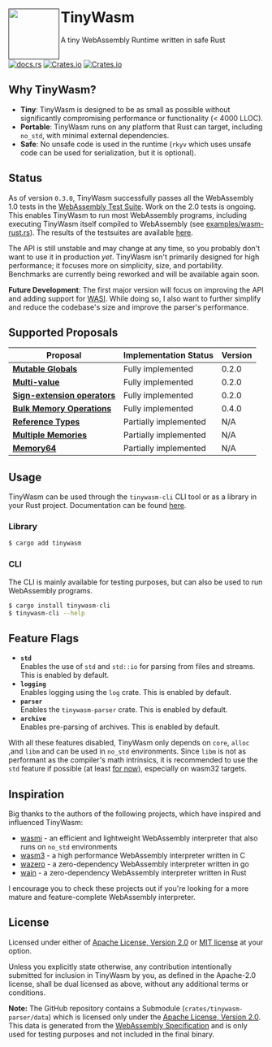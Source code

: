 <div>
    <div>
        <a href=""><img align="left" src="./tinywasm.png" width="100px"></a>
    </div>
    <h1>TinyWasm</h1>
    A tiny WebAssembly Runtime written in safe Rust
</div>

<br>

[![docs.rs](https://img.shields.io/docsrs/tinywasm?logo=rust)](https://docs.rs/tinywasm) [![Crates.io](https://img.shields.io/crates/v/tinywasm.svg?logo=rust)](https://crates.io/crates/tinywasm) [![Crates.io](https://img.shields.io/crates/l/tinywasm.svg)](./LICENSE-APACHE)

## Why TinyWasm?

- **Tiny**: TinyWasm is designed to be as small as possible without significantly compromising performance or functionality (< 4000 LLOC).
- **Portable**: TinyWasm runs on any platform that Rust can target, including `no_std`, with minimal external dependencies.
- **Safe**: No unsafe code is used in the runtime (`rkyv` which uses unsafe code can be used for serialization, but it is optional).

## Status

As of version `0.3.0`, TinyWasm successfully passes all the WebAssembly 1.0 tests in the [WebAssembly Test Suite](https://github.com/WebAssembly/testsuite). Work on the 2.0 tests is ongoing. This enables TinyWasm to run most WebAssembly programs, including executing TinyWasm itself compiled to WebAssembly (see [examples/wasm-rust.rs](./examples/wasm-rust.rs)). The results of the testsuites are available [here](https://github.com/explodingcamera/tinywasm/tree/main/crates/tinywasm/tests/generated).

The API is still unstable and may change at any time, so you probably don't want to use it in production _yet_. TinyWasm isn't primarily designed for high performance; it focuses more on simplicity, size, and portability. Benchmarks are currently being reworked and will be available again soon.

**Future Development**: The first major version will focus on improving the API and adding support for [WASI](https://wasi.dev/). While doing so, I also want to further simplify and reduce the codebase's size and improve the parser's performance.

## Supported Proposals

| Proposal                                                                                                                   | Implementation Status | Version |
| -------------------------------------------------------------------------------------------------------------------------- | --------------------- | ------- |
| [**Mutable Globals**](https://github.com/WebAssembly/mutable-global/blob/master/proposals/mutable-global/Overview.md)      | Fully implemented     | 0.2.0   |
| [**Multi-value**](https://github.com/WebAssembly/spec/blob/master/proposals/multi-value/Overview.md)                       | Fully implemented     | 0.2.0   |
| [**Sign-extension operators**](https://github.com/WebAssembly/spec/blob/master/proposals/sign-extension-ops/Overview.md)   | Fully implemented     | 0.2.0   |
| [**Bulk Memory Operations**](https://github.com/WebAssembly/spec/blob/master/proposals/bulk-memory-operations/Overview.md) | Fully implemented     | 0.4.0   |
| [**Reference Types**](https://github.com/WebAssembly/reference-types/blob/master/proposals/reference-types/Overview.md)    | Partially implemented | N/A     |
| [**Multiple Memories**](https://github.com/WebAssembly/multi-memory/blob/master/proposals/multi-memory/Overview.md)        | Partially implemented | N/A     |
| [**Memory64**](https://github.com/WebAssembly/memory64/blob/master/proposals/memory64/Overview.md)                         | Partially implemented | N/A     |

## Usage

TinyWasm can be used through the `tinywasm-cli` CLI tool or as a library in your Rust project. Documentation can be found [here](https://docs.rs/tinywasm).

### Library

```sh
$ cargo add tinywasm
```

### CLI

The CLI is mainly available for testing purposes, but can also be used to run WebAssembly programs.

```sh
$ cargo install tinywasm-cli
$ tinywasm-cli --help
```

## Feature Flags

- **`std`**\
  Enables the use of `std` and `std::io` for parsing from files and streams. This is enabled by default.
- **`logging`**\
  Enables logging using the `log` crate. This is enabled by default.
- **`parser`**\
  Enables the `tinywasm-parser` crate. This is enabled by default.
- **`archive`**\
  Enables pre-parsing of archives. This is enabled by default.

With all these features disabled, TinyWasm only depends on `core`, `alloc` ,and `libm` and can be used in `no_std` environments.
Since `libm` is not as performant as the compiler's math intrinsics, it is recommended to use the `std` feature if possible (at least [for now](https://github.com/rust-lang/rfcs/issues/2505)), especially on wasm32 targets.

## Inspiration

Big thanks to the authors of the following projects, which have inspired and influenced TinyWasm:

- [wasmi](https://github.com/wasmi-labs/wasmi) - an efficient and lightweight WebAssembly interpreter that also runs on `no_std` environments
- [wasm3](https://github.com/wasm3/wasm3) - a high performance WebAssembly interpreter written in C
- [wazero](https://wazero.io/) - a zero-dependency WebAssembly interpreter written in go
- [wain](https://github.com/rhysd/wain) - a zero-dependency WebAssembly interpreter written in Rust

I encourage you to check these projects out if you're looking for a more mature and feature-complete WebAssembly interpreter.

## License

Licensed under either of [Apache License, Version 2.0](./LICENSE-APACHE) or [MIT license](./LICENSE-MIT) at your option.

Unless you explicitly state otherwise, any contribution intentionally submitted for inclusion in TinyWasm by you, as defined in the Apache-2.0 license, shall be dual licensed as above, without any additional terms or conditions.

**Note:** The GitHub repository contains a Submodule (`crates/tinywasm-parser/data`) which is licensed only under the [Apache License, Version 2.0](https://github.com/WebAssembly/spec/blob/main/test/LICENSE). This data is generated from the [WebAssembly Specification](https://github.com/WebAssembly/spec/tree/main/test) and is only used for testing purposes and not included in the final binary.
